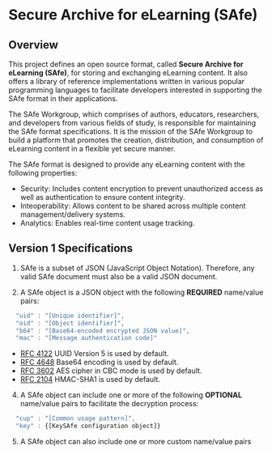 # Secure Archive for eLearning (SAfe)

## Overview
This project defines an open source format, called **Secure Archive for eLearning (SAfe)**, for storing and exchanging eLearning content. It also offers a library of reference implementations written in various popular programming languages to facilitate developers interested in supporting the SAfe format in their applications.

The SAfe Workgroup, which comprises of authors, educators, researchers, and developers from various fields of study, is responsible for maintaining the SAfe format specifications. It is the mission of the SAfe Workgroup to build a platform that promotes the creation, distribution, and consumption of eLearning content in a flexible yet secure manner. 

The SAfe format is designed to provide any eLearning content with the following properties:
* Security: Includes content encryption to prevent unauthorized access as well as authentication to ensure content integrity. 
* Inteoperability: Allows content to be shared across multiple content management/delivery systems. 
* Analytics: Enables real-time content usage tracking.

## Version 1 Specifications
1. SAfe is a subset of JSON (JavaScript Object Notation). Therefore, any valid SAfe document must also be a valid JSON document.

2. A SAfe object is a JSON object with the following **REQUIRED** name/value pairs:
```javascript
  "uid" : "[Unique identifier]",
  "oid" : "[Object identifier]",
  "b64" : "[Base64-encoded encrypted JSON value]",
  "mac" : "[Message authentication code]"
```
  - [RFC 4122](https://tools.ietf.org/html/rfc4122) UUID Version 5 is used by default.
  - [RFC 4648](https://tools.ietf.org/html/rfc4648) Base64 encoding is used by default.
  - [RFC 3602](https://tools.ietf.org/html/rfc3602) AES cipher in CBC mode is used by default.
  - [RFC 2104](https://tools.ietf.org/html/rfc2104) HMAC-SHA1 is used by default.
  
4. A SAfe object can include one or more of the following **OPTIONAL** name/value pairs to facilitate the decryption process:
```javascript
  "cup" : "[Common usage pattern]",
  "key" : {[KeySAfe configuration object]}
```

5. A SAfe object can also include one or more custom name/value pairs   
